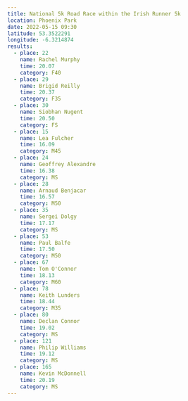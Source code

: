 ```yaml
---
title: National 5k Road Race within the Irish Runner 5k
location: Phoenix Park
date: 2022-05-15 09:30
latitude: 53.3522291
longitude: -6.3214874
results:
  - place: 22
    name: Rachel Murphy
    time: 20.07
    category: F40
  - place: 29
    name: Brigid Reilly
    time: 20.37
    category: F35
  - place: 30
    name: Siobhan Nugent
    time: 20.50
    category: FS
  - place: 15
    name: Lea Fulcher
    time: 16.09
    category: M45
  - place: 24
    name: Geoffrey Alexandre
    time: 16.38
    category: MS
  - place: 28
    name: Arnaud Benjacar
    time: 16.57
    category: M50
  - place: 35
    name: Sergei Dolgy
    time: 17.17
    category: MS
  - place: 53
    name: Paul Balfe
    time: 17.50
    category: M50
  - place: 67
    name: Tom O'Connor
    time: 18.13
    category: M60
  - place: 78
    name: Keith Lunders
    time: 18.44
    category: M35
  - place: 80
    name: Declan Connor
    time: 19.02
    category: MS
  - place: 121
    name: Philip Williams
    time: 19.12
    category: MS
  - place: 165
    name: Kevin McDonnell
    time: 20.19
    category: MS
---
```

